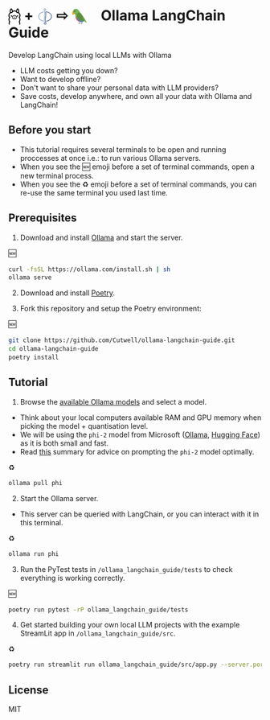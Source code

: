 # <img src="resources/ollama.png" style="height:32px;margin-bottom:-8px;"> + <img src="ollama_langchain_guide/src/phi.svg" style="height:32px;margin-bottom:-8px;"> ⇨ <img src="resources/langchain.png" style="height:32px;padding-right:20px;margin-bottom:-8px;"> Ollama LangChain Guide
 Develop LangChain using local LLMs with Ollama

* LLM costs getting you down?
* Want to develop offline?
* Don't want to share your personal data with LLM providers?
* Save costs, develop anywhere, and own all your data with Ollama and LangChain!

## Before you start

* This tutorial requires several terminals to be open and running proccesses at once i.e.: to run various Ollama servers.
* When you see the 🆕 emoji before a set of terminal commands, open a new terminal process.
* When you see the ♻️ emoji before a set of terminal commands, you can re-use the same terminal you used last time.

## Prerequisites

1. Download and install [Ollama](https://ollama.com/download) and start the server.

🆕
```sh
curl -fsSL https://ollama.com/install.sh | sh
ollama serve
```

2. Download and install [Poetry](https://python-poetry.org/docs/#installing-with-the-official-installer).

3. Fork this repository and setup the Poetry environment:

🆕
```sh
git clone https://github.com/Cutwell/ollama-langchain-guide.git
cd ollama-langchain-guide
poetry install
```

## Tutorial

1. Browse the [available Ollama models](https://ollama.com/library) and select a model.

* Think about your local computers available RAM and GPU memory when picking the model + quantisation level.
* We will be using the `phi-2` model from Microsoft ([Ollama](https://ollama.com/library/phi), [Hugging Face](https://huggingface.co/microsoft/phi-2)) as it is both small and fast.
* Read [this](https://www.promptingguide.ai/models/phi-2) summary for advice on prompting the `phi-2` model optimally.

♻️
```sh
ollama pull phi
```

2. Start the Ollama server.

* This server can be queried with LangChain, or you can interact with it in this terminal.

♻️
```sh
ollama run phi
```

3. Run the PyTest tests in `/ollama_langchain_guide/tests` to check everything is working correctly.

🆕
```sh
poetry run pytest -rP ollama_langchain_guide/tests
```

4. Get started building your own local LLM projects with the example StreamLit app in `/ollama_langchain_guide/src`.

♻️
```sh
poetry run streamlit run ollama_langchain_guide/src/app.py --server.port=8080
```


## License
MIT
